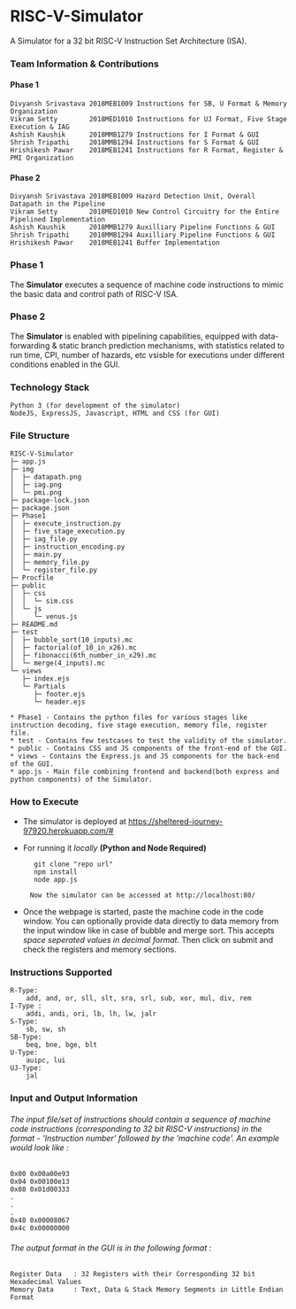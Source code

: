 # RISC-V-Simulator

A Simulator for a 32 bit RISC-V Instruction Set Architecture (ISA).

### Team Information & Contributions
#### Phase 1
	Divyansh Srivastava	2018MEB1009	Instructions for SB, U Format & Memory Organization	
	Vikram Setty		2018MED1010	Instructions for UJ Format, Five Stage Execution & IAG		
	Ashish Kaushik		2018MMB1279	Instructions for I Format & GUI
	Shrish Tripathi		2018MMB1294	Instructions for S Format & GUI
	Hrishikesh Pawar	2018MEB1241	Instructions for R Format, Register & PMI Organization
#### Phase 2
	Divyansh Srivastava	2018MEB1009	Hazard Detection Unit, Overall Datapath in the Pipeline	
	Vikram Setty		2018MED1010	New Control Circuitry for the Entire Pipelined Implementation	
	Ashish Kaushik		2018MMB1279	Auxilliary Pipeline Functions & GUI
	Shrish Tripathi		2018MMB1294	Auxilliary Pipeline Functions & GUI
	Hrishikesh Pawar	2018MEB1241	Buffer Implementation	
	
### Phase 1
  The **Simulator** executes a sequence of machine code instructions to mimic the basic data and control path of RISC-V ISA.
  
### Phase 2
  The **Simulator** is enabled with pipelining capabilities, equipped with data-forwarding & static branch prediction mechanisms, with statistics related to run time, CPI, number of hazards, etc vsisble for executions under different conditions enabled in the GUI.
      
### Technology Stack
	Python 3 (for development of the simulator)
	NodeJS, ExpressJS, Javascript, HTML and CSS (for GUI)

### File Structure

```
RISC-V-Simulator
├─ app.js
├─ img
│  ├─ datapath.png
│  ├─ iag.png
│  └─ pmi.png
├─ package-lock.json
├─ package.json
├─ Phase1
│  ├─ execute_instruction.py
│  ├─ five_stage_execution.py
│  ├─ iag_file.py
│  ├─ instruction_encoding.py
│  ├─ main.py
│  ├─ memory_file.py
│  └─ register_file.py
├─ Procfile
├─ public
│  ├─ css
│  │  └─ sim.css
│  └─ js
│     └─ venus.js
├─ README.md
├─ test
│  ├─ bubble_sort(10_inputs).mc
│  ├─ factorial(of_10_in_x26).mc
│  ├─ fibonacci(6th_number_in_x29).mc
│  └─ merge(4_inputs).mc
└─ views
   ├─ index.ejs
   └─ Partials
      ├─ footer.ejs
      └─ header.ejs

```		


	* Phase1 - Contains the python files for various stages like instruction decoding, five stage execution, memory file, register file.
	* test - Contains few testcases to test the validity of the simulator.
	* public - Contains CSS and JS components of the front-end of the GUI.
	* views - Contains the Express.js and JS components for the back-end of the GUI.
	* app.js - Main file combining frontend and backend(both express and python components) of the Simulator. 

### How to Execute
   * The simulator is deployed at https://sheltered-journey-97920.herokuapp.com/#

   * For running it *locally* **(Python and Node Required)**<br>
  ```
		git clone "repo url"
		npm install
		node app.js
  ```
         Now the simulator can be accessed at http://localhost:80/
	 
   * Once the webpage is started, paste the machine code in the code window. You can optionally provide data directly to data memory from the input window like in case of bubble and merge sort. This accepts *space seperated values in decimal format*. Then click on submit and check the registers and memory sections.
	
### Instructions Supported
	R-Type:
		add, and, or, sll, slt, sra, srl, sub, xor, mul, div, rem
	I-Type :
		addi, andi, ori, lb, lh, lw, jalr
	S-Type:
		sb, sw, sh
	SB-Type:
		beq, bne, bge, blt
	U-Type:
		auipc, lui
	UJ-Type:
		jal

### Input and Output Information
###### The input file/set of instructions should contain a sequence of machine code instructions (corresponding to 32 bit RISC-V instructions) in the format - 'Instruction number' followed by the 'machine code'. An example would look like :
	0x00 0x00a00e93
	0x04 0x00100e13
	0x08 0x01d00333
	.
	.
	.
	0x48 0x00008067
	0x4c 0x00000000
###### The output format in the GUI is in the following format :
	Register Data 	: 32 Registers with their Corresponding 32 bit Hexadecimal Values
	Memory Data 	: Text, Data & Stack Memory Segments in Little Endian Format
